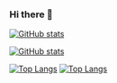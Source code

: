 ### Hi there 👋

[![GitHub stats](https://github-readme-stats.vercel.app/api?username=kr4sovsky)](https://github.com/anuraghazra/github-readme-stats)

[![GitHub stats](https://github-readme-stats.vercel.app/api?username=kr4sovskyInsight)](https://github.com/anuraghazra/github-readme-stats)

[![Top Langs](https://github-readme-stats.vercel.app/api/top-langs/?username=kr4sovsky&layout=compact)](https://github.com/anuraghazra/github-readme-stats)
[![Top Langs](https://github-readme-stats.vercel.app/api/top-langs/?username=kr4sovskyInsight&layout=compact)](https://github.com/anuraghazra/github-readme-stats)

<!--
**Kr4sovsky/kr4sovsky** is a ✨ _special_ ✨ repository because its `README.md` (this file) appears on your GitHub profile.

Here are some ideas to get you started:

- 🔭 I’m currently working on ...
- 🌱 I’m currently learning ...
- 👯 I’m looking to collaborate on ...
- 🤔 I’m looking for help with ...
- 💬 Ask me about ...
- 📫 How to reach me: ...
- 😄 Pronouns: ...
- ⚡ Fun fact: ...
-->
